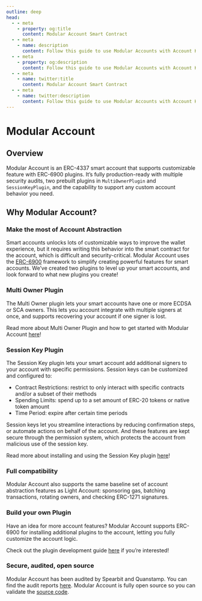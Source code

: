 ```yaml
---
outline: deep
head:
  - - meta
    - property: og:title
      content: Modular Account Smart Contract
  - - meta
    - name: description
      content: Follow this guide to use Modular Accounts with Account Kit, a vertically integrated stack for building apps that support ERC-4337 and ERC-6900.
  - - meta
    - property: og:description
      content: Follow this guide to use Modular Accounts with Account Kit, a vertically integrated stack for building apps that support ERC-4337 and ERC-6900.
  - - meta
    - name: twitter:title
      content: Modular Account Smart Contract
  - - meta
    - name: twitter:description
      content: Follow this guide to use Modular Accounts with Account Kit, a vertically integrated stack for building apps that support ERC-4337 and ERC-6900.
---
```


# Modular Account

## Overview

Modular Account is an ERC-4337 smart account that supports customizable feature with ERC-6900 plugins. It’s fully production-ready with multiple security audits, two prebuilt plugins in `MultiOwnerPlugin` and `SessionKeyPlugin`, and the capability to support any custom account behavior you need.

## Why Modular Account?

### Make the most of Account Abstraction

Smart accounts unlocks lots of customizable ways to improve the wallet experience, but it requires writing this behavior into the smart contract for the account, which is difficult and security-critical. Modular Account uses the [ERC-6900](https://eips.ethereum.org/EIPS/eip-6900) framework to simplify creating powerful features for smart accounts. We’ve created two plugins to level up your smart accounts, and look forward to what new plugins you create!

### Multi Owner Plugin

The Multi Owner plugin lets your smart accounts have one or more ECDSA or SCA owners. This lets you account integrate with multiple signers at once, and supports recovering your account if one signer is lost.

Read more about Multi Owner Plugin and how to get started with Modular Account [here](/using-smart-accounts/transfer-ownership/modular-account)!

### Session Key Plugin

The Session Key plugin lets your smart account add additional signers to your account with specific permissions.
Session keys can be customized and configured to:

- Contract Restrictions: restrict to only interact with specific contracts and/or a subset of their methods
- Spending Limits: spend up to a set amount of ERC-20 tokens or native token amount
- Time Period: expire after certain time periods

Session keys let you streamline interactions by reducing confirmation steps, or automate actions on behalf of the account. And these features are kept secure through the permission system, which protects the account from malicious use of the session key.

Read more about installing and using the Session Key plugin [here](/using-smart-accounts/session-keys/)!

### Full compatibility

Modular Account also supports the same baseline set of account abstraction features as Light Account: sponsoring gas, batching transactions, rotating owners, and checking ERC-1271 signatures.

### Build your own Plugin

Have an idea for more account features? Modular Account supports ERC-6900 for installing additional plugins to the account, letting you fully customize the account logic.

Check out the plugin development guide [here](https://www.notion.so/alchemotion/How-to-write-an-ERC-6900-Plugin-8ef518630b1a43a1b301723925407ec5?utm_content=8ef51863-0b1a-43a1-b301-723925407ec5&utm_campaign=T06RY9YKG&n=slack&n=slack_link_unfurl&pvs=6) if you’re interested!

### Secure, audited, open source

Modular Account has been audited by Spearbit and Quanstamp. You can find the audit reports [here](https://github.com/alchemyplatform/modular-account/tree/develop/audits). Modular Account is fully open source so you can validate the [source code](https://github.com/alchemyplatform/modular-account).

<!--@include: ../../resources/bbp.md-->
